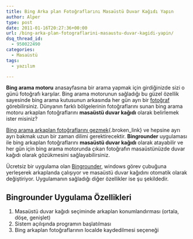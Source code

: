 ```yaml
---
title: Bing Arka plan Fotoğraflarını Masaüstü Duvar Kağıdı Yapın
author: Alper
type: post
date: 2011-01-16T20:27:36+00:00
url: /bing-arka-plan-fotograflarini-masaustu-duvar-kagidi-yapin/
dsq_thread_id:
  - 950022490
categories:
  - Masaüstü
tags:
  - yazılım

---
```

**Bing arama motoru** anasayfasına bir arama yapmak için girdiğinizde sizi o günü fotoğrafı karşılar. Bing arama motorunun sağladığı bu güzel özellik sayesinde bing arama kutusunun arkasında her gün ayrı bir [fotoğraf][1] görebilirsiniz. Dünyanın farklı bölgelerinin fotoğraflarını sunan bing arama motoru arkaplan fotoğraflarını **masaüstü duvar kağıdı** olarak belirlemek ister misiniz?

[Bing arama arkaplan fotoğraflarını gezmek][2]{.broken_link} ve hepsine ayrı ayrı bakmak uzun bir zaman dilimi gerektirecektir. **Bingrounder** uygulaması ile bing arkaplan fotoğraflarını **masaüstü duvar kağıdı** olarak atayabilir ve her gün için bing arama motorunda çıkan fotoğrafın masaüstünüzde duvar kağıdı olarak gözükmesini sağlayabilirsiniz.

Ücretsiz bir uygulama olan <a href="https://bingrounder.codeplex.com/" target="_blank" class="broken_link">Bingrounder</a>, windows görev çubuğuna yerleşerek arkaplanda çalışıyor ve masaüstü duvar kağıdını otomatik olarak değiştiriyor. Uygulamanın sağladığı diğer özellikler ise şu şekildedir.

## Bingrounder Uygulama Özellikleri

1. Masaüstü duvar kağıdı seçiminde arkaplan konumlandırması (ortala, döşe, genişlet)  
2. Sistem açılışında programın başlatılması  
3. Bing arkaplan fotoğraflarının localde kaydedilmesi seçeneği

 [1]: https://www.murekkep.org/konu/kultur-yasam/fotograf
 [2]: https://www.murekkep.org/bing-arama-arkaplan-fotograflarini-gezelim-3370